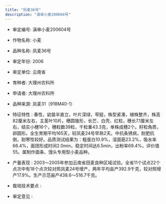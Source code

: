 ```yaml
---
title: "凤麦36号"
description: "滇审小麦200604号"
---
```

* 审定编号:  滇审小麦200604号

*  作物名称:  小麦

*  品种名称:  凤麦36号

*  审定年份:  2006

*  审定单位:  云南省

* 育种者:  大理州农科所

*  申请者:  大理州农科所

*  品种来源:  凤麦31（918M40-1）

*  特征特性 : 
春性，幼苗半直立，叶片深绿，窄挺，株型紧凑，植株整齐，株高82厘米左右，主茎叶10片。穗圆锥形，长芒、白壳、红粒，穗长7.1厘米左右，结实小穗16个，穗粒数39粒，千粒重43.3克，单株成穗2个。籽粒角质，卵圆形。全生育期平均165天，较凤麦24号早熟2天。中抗条锈病，耐肥抗倒，耐寒性较好。品质测试结果为：粗蛋白10.9%，湿面筋23.2%，吸水率66.4%，面团形成时间2.0min，稳定时间达6.5min，出粉率69.4%，评价值55。属制作面条、馒头专用型小麦品种。
 
*  产量表现 : 
2003～2005年参加云南省田麦良种区域试验。全省11个试点22个点次中有18个点次较对照凤麦24号增产，两年平均亩产392.9千克，较对照增产17.9%。生产示范亩产438.6～516.7千克。

*  栽培技术要点 : 


*  审定意见 : 

